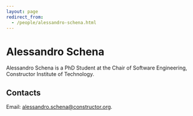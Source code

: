 ```yaml
---
layout: page
redirect_from:
  - /people/alessandro-schena.html
---
```

# Alessandro Schena
Alessandro Schena is a PhD Student at the Chair of Software Engineering, Constructor Institute of Technology.

## Contacts
Email: [alessandro.schena@constructor.org](mailto:alessandro.schena@constructor.org).
